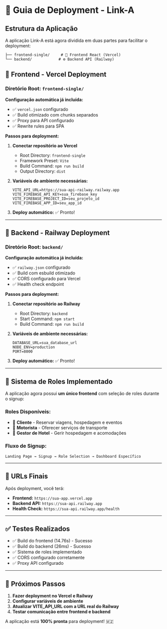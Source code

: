 # 🚀 Guia de Deployment - Link-A

## Estrutura da Aplicação

A aplicação Link-A está agora dividida em duas partes para facilitar o deployment:

```
├── frontend-single/     # 🎨 Frontend React (Vercel)
└── backend/            # ⚙️ Backend API (Railway)
```

## 📱 Frontend - Vercel Deployment

### Diretório Root: `frontend-single/`

**Configuração automática já incluída:**
- ✅ `vercel.json` configurado
- ✅ Build otimizado com chunks separados
- ✅ Proxy para API configurado
- ✅ Rewrite rules para SPA

**Passos para deployment:**

1. **Conectar repositório ao Vercel**
   - Root Directory: `frontend-single`
   - Framework Preset: `Vite`
   - Build Command: `npm run build`
   - Output Directory: `dist`

2. **Variáveis de ambiente necessárias:**
   ```env
   VITE_API_URL=https://sua-api-railway.railway.app
   VITE_FIREBASE_API_KEY=sua_firebase_key
   VITE_FIREBASE_PROJECT_ID=seu_projeto_id
   VITE_FIREBASE_APP_ID=seu_app_id
   ```

3. **Deploy automático:** ✅ Pronto!

---

## 🔧 Backend - Railway Deployment

### Diretório Root: `backend/`

**Configuração automática já incluída:**
- ✅ `railway.json` configurado
- ✅ Build com esbuild otimizado
- ✅ CORS configurado para Vercel
- ✅ Health check endpoint

**Passos para deployment:**

1. **Conectar repositório ao Railway**
   - Root Directory: `backend`
   - Start Command: `npm start`
   - Build Command: `npm run build`

2. **Variáveis de ambiente necessárias:**
   ```env
   DATABASE_URL=sua_database_url
   NODE_ENV=production
   PORT=8000
   ```

3. **Deploy automático:** ✅ Pronto!

---

## 🎯 Sistema de Roles Implementado

A aplicação agora possui **um único frontend** com seleção de roles durante o signup:

### Roles Disponíveis:
- 🧳 **Cliente** - Reservar viagens, hospedagem e eventos
- 🚗 **Motorista** - Oferecer serviços de transporte  
- 🏨 **Gestor de Hotel** - Gerir hospedagem e acomodações

### Fluxo de Signup:
```
Landing Page → Signup → Role Selection → Dashboard Específico
```

---

## 🔗 URLs Finais

Após deployment, você terá:

- **Frontend:** `https://sua-app.vercel.app`
- **Backend API:** `https://sua-api.railway.app`
- **Health Check:** `https://sua-api.railway.app/health`

---

## ✅ Testes Realizados

- ✅ Build do frontend (14.76s) - Sucesso
- ✅ Build do backend (26ms) - Sucesso  
- ✅ Sistema de roles implementado
- ✅ CORS configurado corretamente
- ✅ Proxy API configurado

---

## 🚨 Próximos Passos

1. **Fazer deployment no Vercel e Railway**
2. **Configurar variáveis de ambiente**
3. **Atualizar VITE_API_URL com a URL real do Railway**
4. **Testar comunicação entre frontend e backend**

A aplicação está **100% pronta** para deployment! 🇲🇿